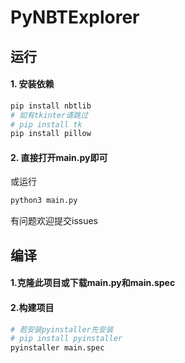 # PyNBTExplorer
## 运行
#### 1. 安装依赖
```bash
pip install nbtlib
# 如有tkinter请跳过
# pip install tk
pip install pillow
```
#### 2. 直接打开main.py即可
或运行
```bash
python3 main.py
```
有问题欢迎提交issues
## 编译
#### 1.克隆此项目或下载main.py和main.spec
#### 2.构建项目
```bash
# 若安装pyinstaller先安装
# pip install pyinstaller
pyinstaller main.spec
```
